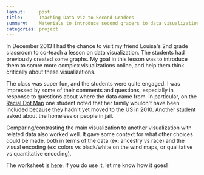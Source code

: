 ```yaml
---
layout:     post
title:      Teaching Data Viz to Second Graders
summary:    Materials to introduce second graders to data visualization
categories: project
---
```


In December 2013 I had the chance to visit my friend Louisa's 2nd grade classroom to co-teach a lesson on data visualization. The students had previously created some graphs. My goal in this lesson was to introduce them to somre more complex visualizations online, and help them think critically about these visualizations. 

The class was super fun, and the students were quite engaged.  I was impressed by some of their comments and questions, especially in response to questions about where the data came from. In particular, on the [Racial Dot Map](http://demographics.coopercenter.org/DotMap/) one student noted that her family wouldn't have been included because they hadn't yet moved to the US in 2010. Another student asked about the homeless or people in jail. 

Comparing/contrasting the main visualization to another visualization with related data also worked well. It gave some context for what other choices could be made, both in terms of the data (ex: ancestry vs race) and the visual encoding (ex: colors vs black/white on the wind maps, or qualitative vs quantitative encoding).

The worksheet is [here](https://docs.google.com/document/d/1X6HYb4MASwpDSuaxfglFUIfKsmzkV-WF86D_aodTpyI/edit?usp=sharing). If you do use it, let me know how it goes!





